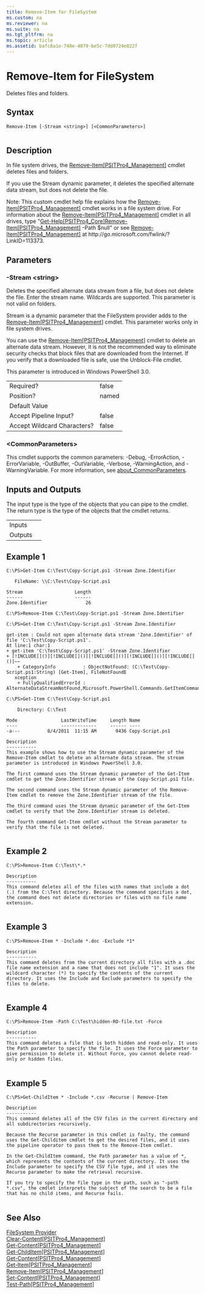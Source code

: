 ```yaml
---
title: Remove-Item for FileSystem
ms.custom: na
ms.reviewer: na
ms.suite: na
ms.tgt_pltfrm: na
ms.topic: article
ms.assetid: bafc8a1e-748e-4079-be5c-7dd0724e822f
---
```

# Remove-Item for FileSystem
Deletes files and folders.  
  
## Syntax  
  
```  
Remove-Item [-Stream <string>] [<CommonParameters>]  
  
```  
  
## Description  
 In file system drives, the [Remove\-Item&#91;PSITPro4\_Management&#93;](assetId:///0fe3ff11-a1f7-43b9-8c85-f92d52641395) cmdlet deletes files and folders.  
  
 If you use the Stream dynamic parameter, it deletes the specified alternate data stream, but does not delete the file.  
  
 Note: This custom cmdlet help file explains how the [Remove\-Item&#91;PSITPro4\_Management&#93;](assetId:///0fe3ff11-a1f7-43b9-8c85-f92d52641395) cmdlet works in a file system drive. For information about the [Remove\-Item&#91;PSITPro4\_Management&#93;](assetId:///0fe3ff11-a1f7-43b9-8c85-f92d52641395) cmdlet in all drives, type "[Get\-Help&#91;PSITPro4\_Core&#93;](assetId:///1f46eeb4-49d7-4bec-bb29-395d9b42f54a)[Remove\-Item&#91;PSITPro4\_Management&#93;](assetId:///0fe3ff11-a1f7-43b9-8c85-f92d52641395) \-Path $null" or see [Remove\-Item&#91;PSITPro4\_Management&#93;](assetId:///0fe3ff11-a1f7-43b9-8c85-f92d52641395) at http:\/\/go.microsoft.com\/fwlink\/?LinkID\=113373.  
  
## Parameters  
  
### \-Stream \<string\>  
 Deletes the specified alternate data stream from a file, but does not delete the file. Enter the stream name. Wildcards are supported. This parameter is not valid on folders.  
  
 Stream is a dynamic parameter that the FileSystem provider adds to the [Remove\-Item&#91;PSITPro4\_Management&#93;](assetId:///0fe3ff11-a1f7-43b9-8c85-f92d52641395) cmdlet. This parameter works only in file system drives.  
  
 You can use the [Remove\-Item&#91;PSITPro4\_Management&#93;](assetId:///0fe3ff11-a1f7-43b9-8c85-f92d52641395) cmdlet to delete an alternate data stream. However, it is not the recommended way to eliminate security checks that block files that are downloaded from the Internet. If you verify that a downloaded file is safe, use the Unblock\-File cmdlet.  
  
 This parameter is introduced in Windows PowerShell 3.0.  
  
|||  
|-|-|  
|Required?|false|  
|Position?|named|  
|Default Value||  
|Accept Pipeline Input?|false|  
|Accept Wildcard Characters?|false|  
  
### \<CommonParameters\>  
 This cmdlet supports the common parameters: \-Debug, \-ErrorAction, \-ErrorVariable, \-OutBuffer, \-OutVariable,  \-Verbose, \-WarningAction, and \-WarningVariable. For more information, see [about\_CommonParameters](../Topic/about_CommonParameters.md).  
  
## Inputs and Outputs  
 The input type is the type of the objects that you can pipe to the cmdlet. The return type is the type of the objects that the cmdlet returns.  
  
|||  
|-|-|  
|Inputs||  
|Outputs||  
  
## Example 1  
  
```  
C:\PS>Get-Item C:\Test\Copy-Script.ps1 -Stream Zone.Identifier  
  
   FileName: \\C:\Test\Copy-Script.ps1  
  
Stream                   Length  
------                   ------  
Zone.Identifier              26  
  
C:\PS>Remove-Item C:\Test\Copy-Script.ps1 -Stream Zone.Identifier  
  
C:\PS>Get-Item C:\Test\Copy-Script.ps1 -Stream Zone.Identifier  
  
get-item : Could not open alternate data stream 'Zone.Identifier' of file 'C:\Test\Copy-Script.ps1'.  
At line:1 char:1  
+ get-item 'C:\Test\Copy-Script.ps1' -Stream Zone.Identifier  
+ [!INCLUDE[]()][!INCLUDE[]()][!INCLUDE[]()][!INCLUDE[]()][!INCLUDE[]()]~~  
    + CategoryInfo          : ObjectNotFound: (C:\Test\Copy-Script.ps1:String) [Get-Item], FileNotFoundE  
   xception  
    + FullyQualifiedErrorId : AlternateDataStreamNotFound,Microsoft.PowerShell.Commands.GetItemCommand  
  
C:\PS>Get-Item C:\Test\Copy-Script.ps1  
  
    Directory: C:\Test  
  
Mode                LastWriteTime     Length Name  
----                -------------     ------ ----  
-a---          8/4/2011  11:15 AM       9436 Copy-Script.ps1  
  
Description  
-----------  
This example shows how to use the Stream dynamic parameter of the Remove-Item cmdlet to delete an alternate data stream. The stream parameter is introduced in Windows PowerShell 3.0.  
  
The first command uses the Stream dynamic parameter of the Get-Item cmdlet to get the Zone.Identifier stream of the Copy-Script.ps1 file.   
  
The second command uses the Stream dynamic parameter of the Remove-Item cmdlet to remove the Zone.Identifier stream of the file.  
  
The third command uses the Stream dynamic parameter of the Get-Item cmdlet to verify that the Zone.Identifier stream is deleted.  
  
The fourth command Get-Item cmdlet without the Stream parameter to verify that the file is not deleted.  
  
```  
  
## Example 2  
  
```  
C:\PS>Remove-Item C:\Test\*.*  
  
Description  
-----------  
This command deletes all of the files with names that include a dot (.) from the C:\Test directory. Because the command specifies a dot, the command does not delete directories or files with no file name extension.  
  
```  
  
## Example 3  
  
```  
C:\PS>Remove-Item * -Include *.doc -Exclude *1*  
  
Description  
-----------  
This command deletes from the current directory all files with a .doc file name extension and a name that does not include "1". It uses the wildcard character (*) to specify the contents of the current directory. It uses the Include and Exclude parameters to specify the files to delete.  
  
```  
  
## Example 4  
  
```  
C:\PS>Remove-Item -Path C:\Test\hidden-RO-file.txt -Force  
  
Description  
-----------  
This command deletes a file that is both hidden and read-only. It uses the Path parameter to specify the file. It uses the Force parameter to give permission to delete it. Without Force, you cannot delete read-only or hidden files.  
  
```  
  
## Example 5  
  
```  
C:\PS>Get-ChildItem * -Include *.csv -Recurse | Remove-Item  
  
Description  
-----------  
This command deletes all of the CSV files in the current directory and all subdirectories recursively.  
  
Because the Recurse parameter in this cmdlet is faulty, the command uses the Get-Childitem cmdlet to get the desired files, and it uses the pipeline operator to pass them to the Remove-Item cmdlet.  
  
In the Get-ChildItem command, the Path parameter has a value of *, which represents the contents of the current directory. It uses the Include parameter to specify the CSV file type, and it uses the Recurse parameter to make the retrieval recursive.  
  
If you try to specify the file type in the path, such as "-path *.csv", the cmdlet interprets the subject of the search to be a file that has no child items, and Recurse fails.  
  
```  
  
## See Also  
 [FileSystem Provider](../Topic/FileSystem-Provider.md)   
 [Clear\-Content&#91;PSITPro4\_Management&#93;](assetId:///dee5f65f-eae2-42de-b369-5bed1a38ac21)   
 [Get\-Content&#91;PSITPro4\_Management&#93;](assetId:///4d594e54-2c28-4052-b3f8-1c27ea724561)   
 [Get\-ChildItem&#91;PSITPro4\_Management&#93;](assetId:///75cf79bb-4db6-4a67-8c36-3d20754e2190)   
 [Get\-Content&#91;PSITPro4\_Management&#93;](assetId:///4d594e54-2c28-4052-b3f8-1c27ea724561)   
 [Get\-Item&#91;PSITPro4\_Management&#93;](assetId:///4ed2b1e1-fde4-4425-90a0-87774477fefa)   
 [Remove\-Item&#91;PSITPro4\_Management&#93;](assetId:///0fe3ff11-a1f7-43b9-8c85-f92d52641395)   
 [Set\-Content&#91;PSITPro4\_Management&#93;](assetId:///a8b56d7e-cebd-4049-9184-62926ef448e2)   
 [Test\-Path&#91;PSITPro4\_Management&#93;](assetId:///2e9df935-45e8-44ba-a66a-2de2dd61f3f5)